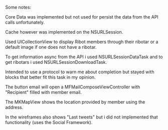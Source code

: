 Some notes:

Core Data was implemented but not used for persist the data from the API calls unfortunately.

Cache however was implemented on the NSURLSession.

Used UICollectionView to display Ribot members through their ribotar or a default image if one does not have a ribotar.

To get information async from the API i used NSURLSessionDataTask and to get ribotars i used NSURLSessionDownloadTask.

Intended to use a protocol to warn me about completion but stayed with blocks that better fit this task in my opinion.

The button email will open a MFMailComposeViewController with "Recipient" filled with member email.

The MKMapView shows the location provided by member using the address.

In the wireframes also shows "Last tweets" but i did not implemented that functionality (uses the Social Framework).
